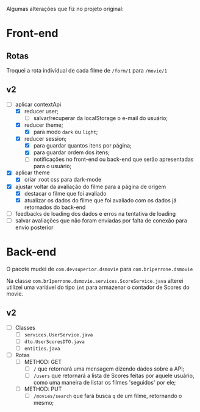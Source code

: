 Algumas alterações que fiz no projeto original:

# Front-end

## Rotas

Troquei a rota individual de cada filme de ``/form/1`` para ``/movie/1``

## v2
- [ ] aplicar contextApi
    - [x] reducer user;
        - [ ] salvar/recuperar da localStorage o e-mail do usuário;
    - [x] reducer theme;
        - [x] para modo ``dark`` ou ``light``;
    - [x] reducer session;
        - [x] para guardar quantos itens por página;
        - [x] para guardar ordem dos itens;
        - [ ] notificações no front-end ou back-end que serão apresentadas para o usuário;
- [x] aplicar theme
    - [x] criar :root css para dark-mode
- [x] ajustar voltar da avaliação do filme para a página de origem
    - [x] destacar o filme que foi avaliado
    - [x] atualizar os dados do filme que foi avaliado com os dados já retornados do back-end
- [ ] feedbacks de loading dos dados e erros na tentativa de loading
- [ ] salvar avaliações que não foram enviadas por falta de conexão para envio posterior

# Back-end

O pacote mudei de ``com.devsuperior.dsmovie`` para ``com.br1perrone.dsmovie``

Na classe ``com.br1perrone.dsmovie.services.ScoreService.java`` alterei utilizei uma variável do tipo ``int`` para armazenar o contador de Scores do movie.

## v2
- [ ] Classes
    - [ ] ``services.UserService.java``
    - [ ] ``dto.UserScoresDTO.java``
    - [ ] ``entities.java``
- [ ] Rotas
    - [ ] METHOD: GET
        - [ ] ``/`` que retornará uma mensagem dizendo dados sobre a API;
        - [ ] ``/users`` que retornará a lista de Scores feitas por aquele usuário, como uma maneira de listar os filmes 'seguidos' por ele;
    - [ ] METHOD: PUT
        - [ ] ``/movies/search`` que fará busca `q` de um filme, retornando o mesmo;